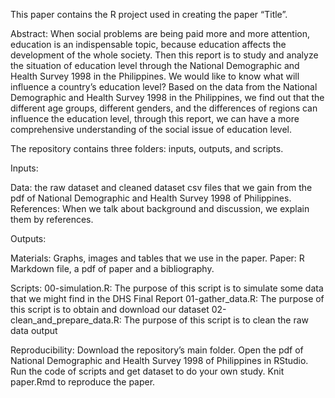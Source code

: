 This paper contains the R project used in creating the paper “Title”.

Abstract: When social problems are being paid more and more attention, education is an indispensable topic, because education affects the development of the whole society. Then this report is to study and analyze the situation of education level through the National Demographic and Health Survey 1998 in the Philippines. We would like to know what will influence a country’s education level? Based on the data from the National Demographic and Health Survey 1998 in the Philippines, we find out that the different age groups, different genders, and the differences of regions can influence the education level, through this report, we can have a more comprehensive understanding of the social issue of education level.

The repository contains three folders: inputs, outputs, and scripts.

Inputs: 

Data: the raw dataset and cleaned dataset csv files that we gain from the pdf of National Demographic and Health Survey 1998 of Philippines. 
References: When we talk about background and discussion, we explain them by references.

Outputs:

Materials: Graphs, images and tables that we use in the paper.
Paper: R Markdown file, a pdf of paper and a bibliography.

Scripts:
00-simulation.R: The purpose of this script is to simulate some data that we might find in the DHS Final Report
01-gather_data.R: The purpose of this script is to obtain and download our dataset
02-clean_and_prepare_data.R: The purpose of this script is to clean the raw data output

Reproducibility:
Download the repository’s main folder.
Open the pdf of National Demographic and Health Survey 1998 of Philippines in RStudio.
Run the code of scripts and get dataset to do your own study.
Knit paper.Rmd to reproduce the paper.